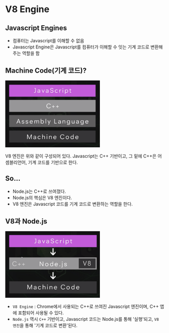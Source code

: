 # V8 Engine

## Javascript Engines

- 컴퓨터는 Javascript를 이해할 수 없음
- Javascript Engine은 Javascript를 컴퓨터가 이해할 수 잇는 기계 코드로 변환해주는 역할을 함

## Machine Code(기계 코드)?

<img width=300px src="./img/스크린샷 2019-10-20 오후 11.14.35.png" />

V8 엔진은 위와 같이 구성되어 있다. Javascript는 C++ 기반이고, 그 밑에 C++은 어셈블리언어, 기계 코드를 기반으로 한다.

## So...

- Node.js는 C++로 쓰여졌다.
- Node.js의 핵심은 V8 엔진이다.
- V8 엔진은 Javascript 코드를 기계 코드로 변환하는 역할을 한다.

## V8과 Node.js

<img width=300px src="./img/스크린샷 2019-10-20 오후 11.13.18.png" />

- `V8 Engine` : Chrome에서 사용되는 C++로 쓰여진 Javascript 엔진이며, C++ 앱에 포함되어 사용될 수 있다.
- `Node.js` 역시 `C++` 기반이고, Javascript 코드는 Node.js를 통해 '실행'되고, `V8 엔진`을 통해 '기계 코드로 변환'된다.